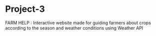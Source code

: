 # Project-3
FARM HELP : 
Interactive website made for guiding farmers about crops according to the season and weather conditions
using Weather API
